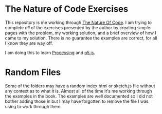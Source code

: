 # The Nature of Code Exercises

This repository is me working through [The Nature Of Code](https://natureofcode.com/).  I am trying to complete *all*
of the exercises presented by the author by creating simple pages with the problem, my working solution, and a brief
overview of how I came to my solution.  There is no guarantee the examples are correct, for all I know they are way
off.

I am doing this to learn [Processing](https://processing.org/) and [p5.js](https://p5js.org/).

# Random Files

Some of the folders may have a random index.html or sketch.js file without any context as to what it is.  Almost all of
the time it&apos;s me working through the examples in the book.  The examples are well documented so I did not bother
adding those in but I may have forgotten to remove the file I was using to work through them.